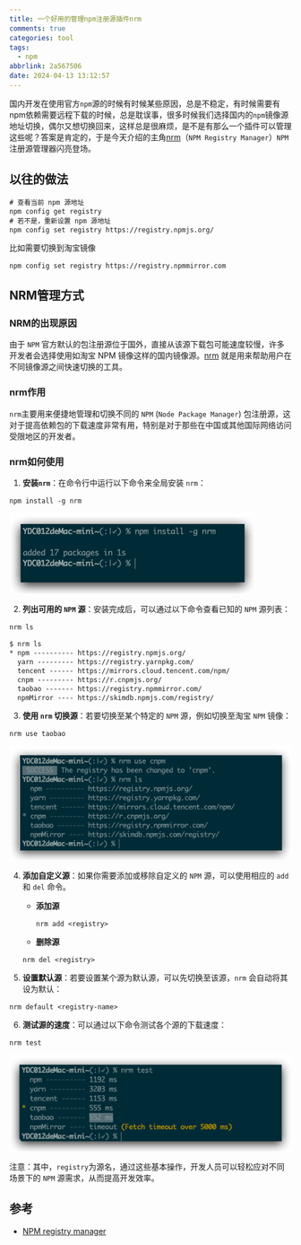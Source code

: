 ```yaml
---
title: 一个好用的管理npm注册源插件nrm
comments: true
categories: tool
tags:
  - npm
abbrlink: 2a567506
date: 2024-04-13 13:12:57
---
```


国内开发在使用官方`npm`源的时候有时候某些原因，总是不稳定，有时候需要有npm依赖需要远程下载的时候，总是耽误事，很多时候我们选择国内的`npm`镜像源地址切换，偶尔又想切换回来，这样总是很麻烦，是不是有那么一个插件可以管理这些呢？答案是肯定的，于是今天介绍的主角[nrm](https://github.com/Pana/nrm)（`NPM Registry Manager`）`NPM` 注册源管理器闪亮登场。
<!--more-->

## 以往的做法

```shell
# 查看当前 npm 源地址
npm config get registry
# 若不是，重新设置 npm 源地址
npm config set registry https://registry.npmjs.org/
```

比如需要切换到淘宝镜像

```shell
npm config set registry https://registry.npmmirror.com
```

## NRM管理方式

### NRM的出现原因

由于 `NPM` 官方默认的包注册源位于国外，直接从该源下载包可能速度较慢，许多开发者会选择使用如淘宝 NPM 镜像这样的国内镜像源。[nrm](https://github.com/Pana/nrm) 就是用来帮助用户在不同镜像源之间快速切换的工具。

### nrm作用

`nrm`主要用来便捷地管理和切换不同的 `NPM` (`Node Package Manager`) 包注册源，这对于提高依赖包的下载速度非常有用，特别是对于那些在中国或其他国际网络访问受限地区的开发者。

### nrm如何使用 

1. **安装`nrm`**：在命令行中运行以下命令来全局安装 `nrm`：

```shell
npm install -g nrm
```

![image-20240413133108837](./一个好用的管理npm注册源插件nrm/image-20240413133108837.png)

2. **列出可用的 `NPM` 源**：安装完成后，可以通过以下命令查看已知的 `NPM` 源列表：

```shell
nrm ls
```

```shell
$ nrm ls
* npm ---------- https://registry.npmjs.org/
  yarn --------- https://registry.yarnpkg.com/
  tencent ------ https://mirrors.cloud.tencent.com/npm/
  cnpm --------- https://r.cnpmjs.org/
  taobao ------- https://registry.npmmirror.com/
  npmMirror ---- https://skimdb.npmjs.com/registry/
```

3. **使用 `nrm` 切换源**：若要切换至某个特定的 `NPM` 源，例如切换至淘宝 `NPM` 镜像：

```shell
nrm use taobao
```

![image-20240413133228459](./一个好用的管理npm注册源插件nrm/image-20240413133228459.png)

4. **添加自定义源**：如果你需要添加或移除自定义的 `NPM` 源，可以使用相应的 `add` 和 `del` 命令。

   - **添加源**

     ```shell
     nrm add <registry>
     ```

   -  **删除源**

     ```shell
     nrm del <registry>
     ```

5. **设置默认源**：若要设置某个源为默认源，可以先切换至该源，`nrm` 会自动将其设为默认：

```shell
nrm default <registry-name>
```

6. **测试源的速度**：可以通过以下命令测试各个源的下载速度：

```shell
nrm test
```

![image-20240413133301532](./一个好用的管理npm注册源插件nrm/image-20240413133301532.png)

注意：其中，`registry`为源名，通过这些基本操作，开发人员可以轻松应对不同场景下的 `NPM` 源需求，从而提高开发效率。

## 参考

- [NPM registry manager](https://github.com/Pana/nrm)